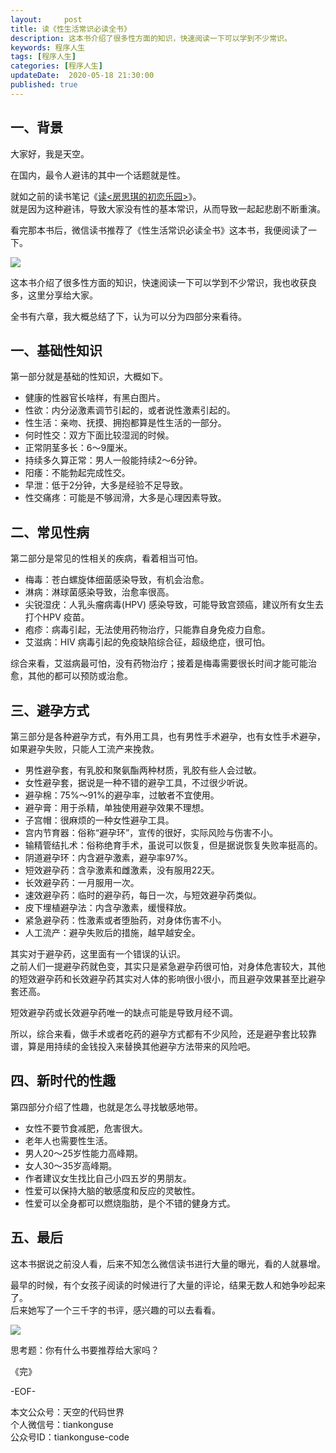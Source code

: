 ```yaml
---   
layout:     post  
title: 读《性生活常识必读全书》  
description: 这本书介绍了很多性方面的知识，快速阅读一下可以学到不少常识。  
keywords: 程序人生  
tags: [程序人生]    
categories: [程序人生]  
updateDate:  2020-05-18 21:30:00  
published: true  
---  
```



## 一、背景  


大家好，我是天空。  


在国内，最令人避讳的其中一个话题就是性。  


就如之前的读书笔记《[读<房思琪的初恋乐园>](https://mp.weixin.qq.com/s/eaXIkqX_56_vrynAs_2V3w)》。  
就是因为这种避讳，导致大家没有性的基本常识，从而导致一起起悲剧不断重演。  


看完那本书后，微信读书推荐了《性生活常识必读全书》这本书，我便阅读了一下。  


![](https://res2020.tiankonguse.com/images/2020/05/18/001.png)


这本书介绍了很多性方面的知识，快速阅读一下可以学到不少常识，我也收获良多，这里分享给大家。  


全书有六章，我大概总结了下，认为可以分为四部分来看待。  


## 一、基础性知识  


第一部分就是基础的性知识，大概如下。  


* 健康的性器官长啥样，有黑白图片。  
* 性欲：内分泌激素调节引起的，或者说性激素引起的。  
* 性生活：亲吻、抚摸、拥抱都算是性生活的一部分。  
* 何时性交：双方下面比较湿润的时候。  
* 正常阴茎多长：6～9厘米。  
* 持续多久算正常：男人一般能持续2～6分钟。  
* 阳痿：不能勃起完成性交。  
* 早泄：低于2分钟，大多是经验不足导致。  
* 性交痛疼：可能是不够润滑，大多是心理因素导致。  


## 二、常见性病  


第二部分是常见的性相关的疾病，看着相当可怕。  


* 梅毒：苍白螺旋体细菌感染导致，有机会治愈。  
* 淋病：淋球菌感染导致，治愈率很高。  
* 尖锐湿疣：人乳头瘤病毒(HPV) 感染导致，可能导致宫颈癌，建议所有女生去打个HPV 疫苗。  
* 疱疹：病毒引起，无法使用药物治疗，只能靠自身免疫力自愈。  
* 艾滋病：HIV 病毒引起的免疫缺陷综合征，超级绝症，很可怕。  


综合来看，艾滋病最可怕，没有药物治疗；接着是梅毒需要很长时间才能可能治愈，其他的都可以预防或治愈。  


## 三、避孕方式  


第三部分是各种避孕方式，有外用工具，也有男性手术避孕，也有女性手术避孕，如果避孕失败，只能人工流产来挽救。  


* 男性避孕套，有乳胶和聚氨酯两种材质，乳胶有些人会过敏。  
* 女性避孕套，据说是一种不错的避孕工具，不过很少听说。  
* 避孕棉：75%～91%的避孕率，过敏者不宜使用。  
* 避孕膏：用于杀精，单独使用避孕效果不理想。  
* 子宫帽：很麻烦的一种女性避孕工具。  
* 宫内节育器：俗称“避孕环”，宣传的很好，实际风险与伤害不小。  
* 输精管结扎术：俗称绝育手术，虽说可以恢复，但是据说恢复失败率挺高的。  
* 阴道避孕环：内含避孕激素，避孕率97%。  
* 短效避孕药：含孕激素和雌激素，没有服用22天。  
* 长效避孕药：一月服用一次。  
* 速效避孕药：临时的避孕药，每日一次，与短效避孕药类似。  
* 皮下埋植避孕法：内含孕激素，缓慢释放。  
* 紧急避孕药：性激素或者堕胎药，对身体伤害不小。  
* 人工流产：避孕失败后的措施，越早越安全。  


其实对于避孕药，这里面有一个错误的认识。  
之前人们一提避孕药就色变，其实只是紧急避孕药很可怕，对身体危害较大，其他的短效避孕药和长效避孕药其实对人体的影响很小很小，而且避孕效果甚至比避孕套还高。  


短效避孕药或长效避孕药唯一的缺点可能是导致月经不调。  
 

所以，综合来看，做手术或者吃药的避孕方式都有不少风险，还是避孕套比较靠谱，算是用持续的金钱投入来替换其他避孕方法带来的风险吧。  


## 四、新时代的性趣  


第四部分介绍了性趣，也就是怎么寻找敏感地带。  


* 女性不要节食减肥，危害很大。  
* 老年人也需要性生活。  
* 男人20～25岁性能力高峰期。  
* 女人30～35岁高峰期。  
* 作者建议女生找比自己小四五岁的男朋友。  
* 性爱可以保持大脑的敏感度和反应的灵敏性。  
* 性爱可以全身都可以燃烧脂肪，是个不错的健身方式。  


## 五、最后  


这本书据说之前没人看，后来不知怎么微信读书进行大量的曝光，看的人就暴增。  


最早的时候，有个女孩子阅读的时候进行了大量的评论，结果无数人和她争吵起来了。  
后来她写了一个三千字的书评，感兴趣的可以去看看。  


![](https://res2020.tiankonguse.com/images/2020/05/18/002.png)


思考题：你有什么书要推荐给大家吗？  



《完》  


-EOF-  



本文公众号：天空的代码世界  
个人微信号：tiankonguse  
公众号ID：tiankonguse-code  
  

